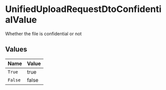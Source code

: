# UnifiedUploadRequestDtoConfidentialValue

Whether the file is confidential or not


## Values

| Name    | Value   |
| ------- | ------- |
| `True`  | true    |
| `False` | false   |